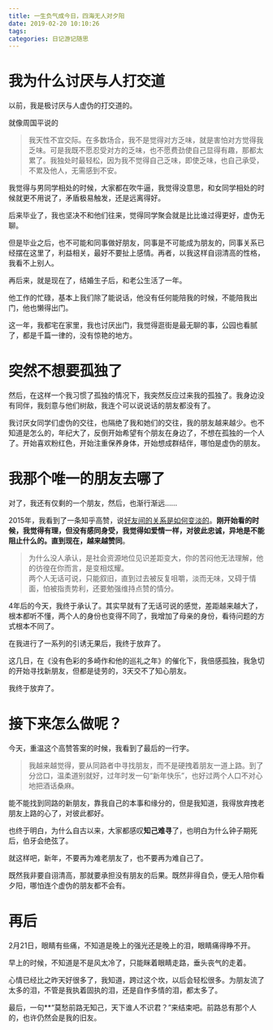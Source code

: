 ```yaml
---
title: 一生负气成今日，四海无人对夕阳
date: 2019-02-20 10:10:26
tags:
categories: 日记游记随思
---
```



# 我为什么讨厌与人打交道

以前，我是极讨厌与人虚伪的打交道的。

就像周国平说的

>  我天性不宜交际。在多数场合，我不是觉得对方乏味，就是害怕对方觉得我乏味。可是我既不愿忍受对方的乏味，也不愿费劲使自己显得有趣，那都太累了。我独处时最轻松，因为我不觉得自己乏味，即使乏味，也自己承受，不累及他人，无需感到不安。

我觉得与男同学相处的时候，大家都在吹牛逼，我觉得没意思，和女同学相处的时候就更不用说了，矛盾极易触发，还是远离得好。

后来毕业了，我也坚决不和他们往来，觉得同学聚会就是比比谁过得更好，虚伪无聊。

但是毕业之后，也不可能和同事做好朋友，同事是不可能成为朋友的，同事关系已经摆在这里了，利益相关，最好不要扯上感情。再者，以我这样自诩清高的性格，我看不上别人。

再后来，就是现在了，结婚生子后，和老公生活了一年。

他工作的忙碌，基本上我们除了能说话，他没有任何能陪我的时候，不能陪我出门，他也懒得出门。

这一年，我都宅在家里，我也讨厌出门，我觉得逛街是最无聊的事，公园也看腻了，都是千篇一律的，没有惊艳的地方。

# 突然不想要孤独了

然后，在这样一个我习惯了孤独的情况下，我突然反应过来我的孤独了。我身边没有同伴，我刻意与他们树敌，我连个可以说说话的朋友都没有了。

我讨厌女同学们虚伪的交往，也隔绝了我和她们的交往，我的朋友越来越少。也不知道是怎么的，年纪大了，反倒开始希望有个朋友在身边了，不想在孤独的一个人了。开始喜欢粉红色，开始注重保养身体，开始想成群结伴，哪怕是虚伪的朋友。

# 我那个唯一的朋友去哪了

对了，我还有仅剩的一个朋友，然后，也渐行渐远……

2015年，我看到了一条知乎高赞，说[好友间的关系是如何变淡的](https://www.zhihu.com/question/27346629/answer/36304753)。**刚开始看的时候，我觉得有理，但没有感同身受，我觉得如爱情一样，对彼此忠诚，异地是不能阻止什么的。直到现在，越来越赞同**。

> 为什么没人承认，是社会资源地位见识差距变大，你的苦闷他无法理解，他的彷徨在你而言，是变相炫耀。  
两个人无话可说，只能叙旧，直到过去被反复咀嚼，淡而无味，又碍于情面，怕被指责势利，还要勉强维持点赞的情分。

4年后的今天，我终于承认了。其实早就有了无话可说的感觉，差距越来越大了，根本都听不懂，两个人的身份也变得不同了，我增加了母亲的身份，看待问题的方式根本不同了。

在我进行了一系列的引诱无果后，我终于放弃了。

这几日，在《没有色彩的多崎作和他的巡礼之年》的催化下，我倍感孤独，我急切的开始寻找新朋友，但都是徒劳的，3天交不了知心朋友。

我终于放弃了。

# 接下来怎么做呢？

今天，重温这个高赞答案的时候，我看到了最后的一行字。

>我越来越觉得，要从同路者中寻找朋友，而不是硬拽着朋友一道上路。到了分岔口，温柔道别就好，过年时发一句“新年快乐”，也好过两个人口不对心地把酒话桑麻。

能不能找到同路的新朋友，靠我自己的本事和缘分的，但是我知道，我得放弃拽老朋友上路的心了，对彼此都好。

也终于明白，为什么自古以来，大家都感叹**知己难寻**了，也明白为什么钟子期死后，伯牙会绝弦了。

就这样吧，新年，不要再为难老朋友了，也不要再为难自己了。

既然我非要自诩清高，那就要承担没有朋友的后果。既然非得自负，便无人陪你看夕阳，哪怕连个虚伪的朋友都不会有。

# 再后

2月21日，眼睛有些痛，不知道是晚上的强光还是晚上的泪，眼睛痛得睁不开。

早上的时候，不知道是不是风太冷了，只能眯着眼睛走路，垂头丧气的走着。

心情已经比之昨天好很多了，我知道，跨过这个坎，以后会轻松很多。为朋友流了太多的泪，不管是我执着固执的泪，还是自作多情的泪，都太多了。

最后，一句**“莫愁前路无知己，天下谁人不识君？”来结束吧。前路总有那个人的，也许仍然会是我的旧友。